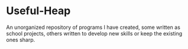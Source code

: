 # Useful-Heap

An unorganized repository of programs I have created, some written as school projects, others written to develop new skills or keep the existing ones sharp. 
